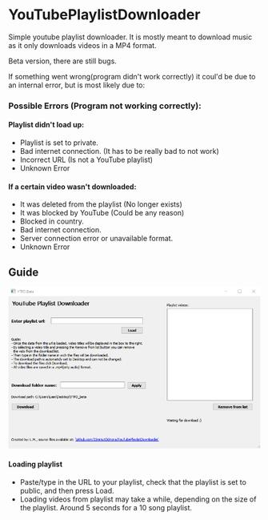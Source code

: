 # YouTubePlaylistDownloader
Simple youtube playlist downloader. 
It is mostly meant to download music as it only downloads videos in a MP4 format.

Beta version, there are still bugs.

If something went wrong(program didn't work correctly) it coul'd be due to an internal error, but is most likely due to:

### Possible Errors (Program not working correctly):
#### Playlist didn't load up:
- Playlist is set to private.
- Bad internet connection. (It has to be really bad to not work)
- Incorrect URL (Is not a YouTube playlist)
- Unknown Error 

#### If a certain video wasn't downloaded:
- It was deleted from the playlist (No longer exists)
- It was blocked by YouTube (Could be any reason)
- Blocked in country.
- Bad internet connection.
- Server connection error or unavailable format.
- Unknown Error


## Guide
![UiPreview](https://github.com/15minutOdmora/YouTubePlaylistDownloader/blob/master/YTPD_UI_Preview.png)

#### Loading playlist 
- Paste/type in the URL to your playlist, check that the playlist is set to public, and then press Load.
- Loading videos from playlist may take a while, depending on the size of the playlist. Around 5 seconds for a 10 song playlist.


